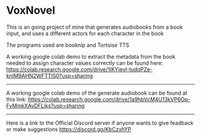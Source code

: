 # VoxNovel
This is an going project of mine that generates audiobooks from a book input, and uses a different actors for each character in the book

The programs used are booknlp and Tortoise TTS

A working google colab demo to extract the metadata from the book needed to assign character values correctly can be found here: https://colab.research.google.com/drive/1IKYjevl-tudqPZe-knIM9AHN2WFTTlS0?usp=sharing


-------------------------------------------------------------------------------------------------------------------------------------------------------

A working google colab demo of the generate audiobook can be found at this link: https://colab.research.google.com/drive/1a9hbVcM4U13kVP6Op-FyMmkXAvDFLiks?usp=sharing

-------------------------------------------------------------------------------------------------------------------------------------------------------
Here is a link to the Official Discord server if anyone wants to give feadback or make suggestions 
https://discord.gg/KbCzxhYP
